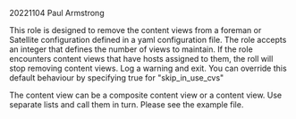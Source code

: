 20221104
Paul Armstrong

This role is designed to remove the content views from a foreman or Satellite configuration defined in a yaml configuration file.
The role accepts an integer that defines the number of views to maintain.
If the role encounters content views that have hosts assigned to them, the roll will stop removing content views. Log a warning and exit. 
You can override this default behaviour by specifying true for "skip_in_use_cvs"

The content view can be a composite content view or a content view. Use separate lists and call them in turn. Please see the example file.


